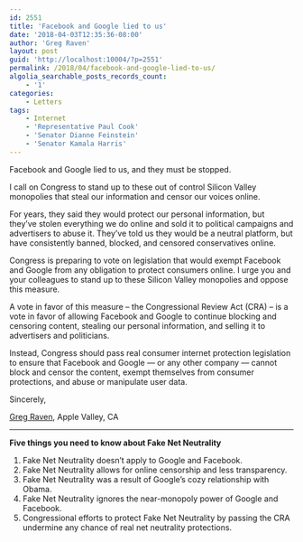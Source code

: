 ```yaml
---
id: 2551
title: 'Facebook and Google lied to us'
date: '2018-04-03T12:35:36-08:00'
author: 'Greg Raven'
layout: post
guid: 'http://localhost:10004/?p=2551'
permalink: /2018/04/facebook-and-google-lied-to-us/
algolia_searchable_posts_records_count:
    - '1'
categories:
    - Letters
tags:
    - Internet
    - 'Representative Paul Cook'
    - 'Senator Dianne Feinstein'
    - 'Senator Kamala Harris'
---
```


Facebook and Google lied to us, and they must be stopped.

I call on Congress to stand up to these out of control Silicon Valley monopolies that steal our information and censor our voices online.

For years, they said they would protect our personal information, but they’ve stolen everything we do online and sold it to political campaigns and advertisers to abuse it. They’ve told us they would be a neutral platform, but have consistently banned, blocked, and censored conservatives online.

Congress is preparing to vote on legislation that would exempt Facebook and Google from any obligation to protect consumers online. I urge you and your colleagues to stand up to these Silicon Valley monopolies and oppose this measure.

A vote in favor of this measure – the Congressional Review Act (CRA) – is a vote in favor of allowing Facebook and Google to continue blocking and censoring content, stealing our personal information, and selling it to advertisers and politicians.

Instead, Congress should pass real consumer internet protection legislation to ensure that Facebook and Google — or any other company — cannot block and censor the content, exempt themselves from consumer protections, and abuse or manipulate user data.

Sincerely,

[Greg Raven](https://www.gregraven.org/), Apple Valley, CA

---

**Five things you need to know about Fake Net Neutrality**

1. Fake Net Neutrality doesn’t apply to Google and Facebook.
2. Fake Net Neutrality allows for online censorship and less transparency.
3. Fake Net Neutrality was a result of Google’s cozy relationship with Obama.
4. Fake Net Neutrality ignores the near-monopoly power of Google and Facebook.
5. Congressional efforts to protect Fake Net Neutrality by passing the CRA undermine any chance of real net neutrality protections.